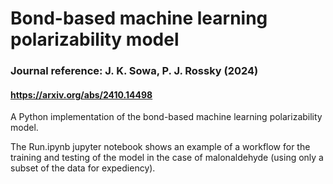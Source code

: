 # Bond-based machine learning polarizability model
### Journal reference: J. K. Sowa, P. J. Rossky (2024)
#### https://arxiv.org/abs/2410.14498

A Python implementation of the bond-based machine learning polarizability model.

The Run.ipynb jupyter notebook shows an example of a workflow for the training and testing of the model in the case of malonaldehyde (using only a subset of the data for expediency).
